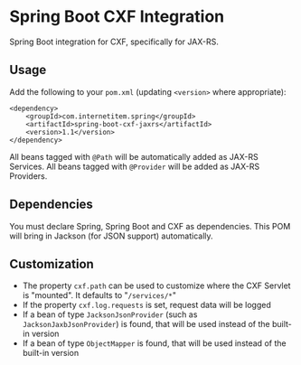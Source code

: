 Spring Boot CXF Integration
===========================

Spring Boot integration for CXF, specifically for JAX-RS.

## Usage ##

Add the following to your `pom.xml` (updating `<version>` where appropriate):

    <dependency>
        <groupId>com.internetitem.spring</groupId>
        <artifactId>spring-boot-cxf-jaxrs</artifactId>
        <version>1.1</version>
    </dependency>

All beans tagged with `@Path` will be automatically added as JAX-RS Services. All beans tagged with `@Provider` will be added as JAX-RS Providers.

## Dependencies ##

You must declare Spring, Spring Boot and CXF as dependencies. This POM will bring in Jackson (for JSON support) automatically.

## Customization ##

 * The property `cxf.path` can be used to customize where the CXF Servlet is "mounted". It defaults to "`/services/*`"
 * If the property `cxf.log.requests` is set, request data will be logged
 * If a bean of type `JacksonJsonProvider` (such as `JacksonJaxbJsonProvider`) is found, that will be used instead of the built-in version
 * If a bean of type `ObjectMapper` is found, that will be used instead of the built-in version


